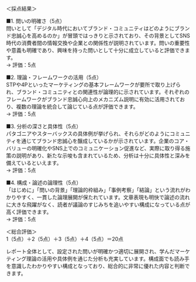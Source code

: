 ＜採点結果＞

■1. 問いの明確さ（5点）  
問いとして「デジタル時代においてブランド・コミュニティはどのようにブランド忠誠心を高めるのか」が冒頭ではっきりと示されており、その背景としてSNS時代の消費者間の情報交換や企業との関係性が説明されています。問いの重要性や意義も明確であり、興味を持った問いとして十分に成立していると評価できます。  
→ 評価：5点

■2. 理論・フレームワークの活用（5点）  
STPや4Pといったマーケティングの基本フレームワークが要所で取り上げられ、ブランド・コミュニティとの関連性が論理的に示されています。それぞれのフレームワークがブランド忠誠心向上のメカニズム説明に有効に活用されており、複数の理論を統合して論じている点が評価できます。  
→ 評価：5点

■3. 分析の深さと具体性（5点）  
パタゴニアやスターバックスの具体例が挙げられ、それらがどのようにコミュニティを通じてブランド忠誠心を醸成しているかが示されています。企業のコア・バリューの明確化やSNS上でのコミュニケーション促進など、実際に取り得る施策の説明があり、新たな示唆も含まれているため、分析は十分に具体性と深みを備えているといえます。  
→ 評価：5点

■4. 構成・論述の論理性（5点）  
「はじめに」「問いの背景」「理論的枠組み」「事例考察」「結論」という流れがわかりやすく、一貫した論理展開が保たれています。文章表現も明快で論述の流れに大きな飛躍がなく、読者が議論のすじみちを追いやすい構成になっている点が高く評価できます。  
→ 評価：5点

＜総合評価＞  
1（5点）＋2（5点）＋3（5点）＋4（5点）＝20点  

レポート全体として、設定された問いが明確かつ適切に展開され、学んだマーケティング理論の活用や具体例を通じた分析も充実しています。構成面でも読み手を意識したわかりやすい構成となっており、総合的に非常に優れた内容と判断できます。  